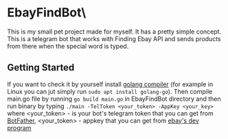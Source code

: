 # EbayFindBot\
This is my small pet project made for myself. It has a pretty simple concept. This is a telegram bot that works with Finding Ebay API and sends products from there when the special word is typed.

## Getting Started
If you want to check it by yourself install [golang compiler](https://golang.org/doc/install) (for example in Linux you can jut simply run `sudo apt install golang-go`).
Then compile main.go file by running `go build main.go` in EbayFindBot directory and then run binary by typing `./main -TelToken <your_token> -AppKey <your_key>` where <your_token> - is your bot's telegram token that you can get from [BotFather](https://t.me/botfather), <your_token> - appkey that you can get from [ebay's dev program](https://developer.ebay.com/)
